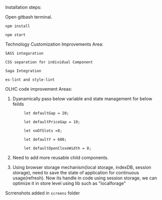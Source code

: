  Installation steps:
 
 Open gitbash terminal.
 
  ``npm install``
  
  ``npm start``
  
  
Technology Customization Improvements Area:

``SASS integaration``

``CSS separation for individual Component``

``Saga Integration``

``es-lint and style-lint``



OLHC code improvement Areas:

1. Dyanamically pass below variable and state management for below feilds

            let defaultGap = 20;
            
            let defaultPriceGap = 10; 
            
            let noOfSlots =8;
            
            let defaultY = 600;
            
            let defaultOpenCloseWidth = 8;
            
2. Need to add more reusable child components.
3. Using browser storage mechanism(local storage, indexDB, session storage), need to save the state of application for continuous usage(refresh). Now its handle in code using session storage, we can optimize it in store level using lib such as "localforage"


Scrrenshots added in `screens` folder





  

